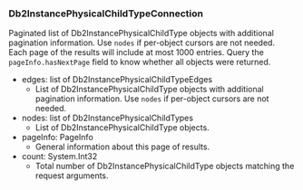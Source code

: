 ### Db2InstancePhysicalChildTypeConnection
Paginated list of Db2InstancePhysicalChildType objects with additional pagination information. Use `nodes` if per-object cursors are not needed. Each page of the results will include at most 1000 entries. Query the `pageInfo.hasNextPage` field to know whether all objects were returned.

- edges: list of Db2InstancePhysicalChildTypeEdges
  - List of Db2InstancePhysicalChildType objects with additional pagination information. Use `nodes` if per-object cursors are not needed.
- nodes: list of Db2InstancePhysicalChildTypes
  - List of Db2InstancePhysicalChildType objects.
- pageInfo: PageInfo
  - General information about this page of results.
- count: System.Int32
  - Total number of Db2InstancePhysicalChildType objects matching the request arguments.

